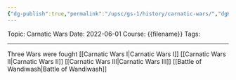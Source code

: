 ```yaml
---
{"dg-publish":true,"permalink":"/upsc/gs-1/history/carnatic-wars/","dgHomeLink":true,"dgPassFrontmatter":false}
---
```


Topic: Carnatic Wars
Date: 2022-06-01
Course: {{filename}}
Tags: 

---



Three Wars were fought
[[Carnatic Wars I|Carnatic Wars I]]
[[Carnatic Wars II|Carnatic Wars II]]
[[Carnatic Wars III|Carnatic Wars III]]
[[Battle of Wandiwash|Battle of Wandiwash]]
